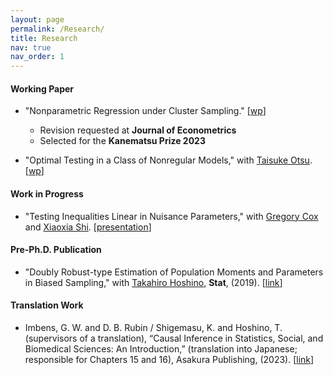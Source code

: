 ```yaml
---
layout: page
permalink: /Research/
title: Research
nav: true
nav_order: 1
---
```


#### Working Paper
* "Nonparametric Regression under Cluster Sampling." [<a href="https://www.rieb.kobe-u.ac.jp/academic/ra/dp/English/DP2024-20.pdf">wp</a>]<!-- [<a href="https://arxiv.org/abs/2403.04766">wp</a>] -->
  <ul>
  <li>Revision requested at <b>Journal of Econometrics</b></li>
  <li>Selected for the <b>Kanematsu Prize 2023</b></li>
  </ul>

* "Optimal Testing in a Class of Nonregular Models," with <a href="https://personal.lse.ac.uk/otsu/">Taisuke Otsu</a>. [<a href="https://www.sanken.keio.ac.jp/publication/KEO-dp/177/KEO-DP177.pdf">wp</a>]

#### Work in Progress
* "Testing Inequalities Linear in Nuisance Parameters," with <a href="https://sites.google.com/site/gregoryfcox/">Gregory Cox</a> and <a href="https://users.ssc.wisc.edu/~xshi/">Xiaoxia Shi</a>.  [<a href="https://www.chamberlainseminar.org/past-seminars/fall-2023">presentation</a>]

#### Pre-Ph.D. Publication
* "Doubly Robust-type Estimation of Population Moments and Parameters in Biased Sampling," with <a href="https://k-ris.keio.ac.jp/html/100000523_en.html">Takahiro Hoshino</a>, **Stat**, (2019). [<a href="https://onlinelibrary.wiley.com/doi/epdf/10.1002/sta4.241">link</a>]

#### Translation Work
* Imbens, G. W. and D. B. Rubin / Shigemasu, K. and Hoshino, T. (supervisors of a translation),
“Causal Inference in Statistics, Social, and Biomedical Sciences: An Introduction,”
(translation into Japanese; responsible for Chapters 15 and 16), Asakura Publishing, (2023). [<a href="https://www.asakura.co.jp/detail.php?book_code=12291">link</a>]
